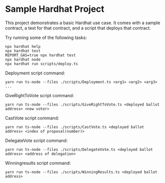 # Sample Hardhat Project

This project demonstrates a basic Hardhat use case. It comes with a sample contract, a test for that contract, and a script that deploys that contract.

Try running some of the following tasks:

```shell
npx hardhat help
npx hardhat test
REPORT_GAS=true npx hardhat test
npx hardhat node
npx hardhat run scripts/deploy.ts
```

Deployment script command:

```
yarn run ts-node --files ./scripts/Deployment.ts <arg1> <arg2> <arg3> ...
```

GiveRightToVote script command:

```
yarn run ts-node --files ./scripts/GiveRightToVote.ts <deployed ballot address> <new voter>
```

CastVote script command:

```
yarn run ts-node --files ./scripts/CastVote.ts <deployed ballot address> <index of proposal(number)>
```

DelegateVote script command:

```
yarn run ts-node --files ./scripts/DelegateVote.ts <deployed ballot address> <address of delegation>
```

Winningresults script command:

```
yarn run ts-node --files ./scripts/WinningResults.ts <deployed ballot address>
```
